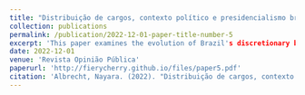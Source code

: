 ```yaml
---
title: "Distribuição de cargos, contexto político e presidencialismo brasileiro: uma análise institucional do sistema de livre provimento"
collection: publications
permalink: /publication/2022-12-01-paper-title-number-5
excerpt: 'This paper examines the evolution of Brazil's discretionary bureaucratic system. It explores how the allocation of public offices is influenced by the coalitional presidential system and efforts to professionalise the bureaucracy. The paper addresses presidential dilemmas, which involve choosing between appointing party members to gain coalition support and nominating individuals aligned with the president's preferences to control public policies. Using theories of institutional change as a framework, the study analyses how rules on appointments impact the characteristics of nominees. Through a case study of Brazil, the paper evaluates the alignment between theoretical predictions and empirical evidence regarding institutions and the distribution of public sector posts. Methodologically, it employs bibliographic research, document analysis, and descriptive statistics. The findings reveal that laws regulating appointments were ineffective, as federal bodies did not adhere to them. The number of career civil servants in discretionary roles was already high before mandatory quotas were introduced. The role of coordination bodies varied across administrations. Despite presidential power centralisation, public managers often have autonomy in staff selection and sometimes disregard legal requirements. The study suggests the inclusion of informal institutions in future analyses and contributes to theory-testing and theory-building on institutional dynamics and public office distribution.'
date: 2022-12-01
venue: 'Revista Opinião Pública'
paperurl: 'http://fierycherry.github.io/files/paper5.pdf'
citation: 'Albrecht, Nayara. (2022). "Distribuição de cargos, contexto político e presidencialismo brasileiro: uma análise institucional do sistema de livre provimento." <i>Revista Opinião Pública</i>. 1(3).'
---
```

